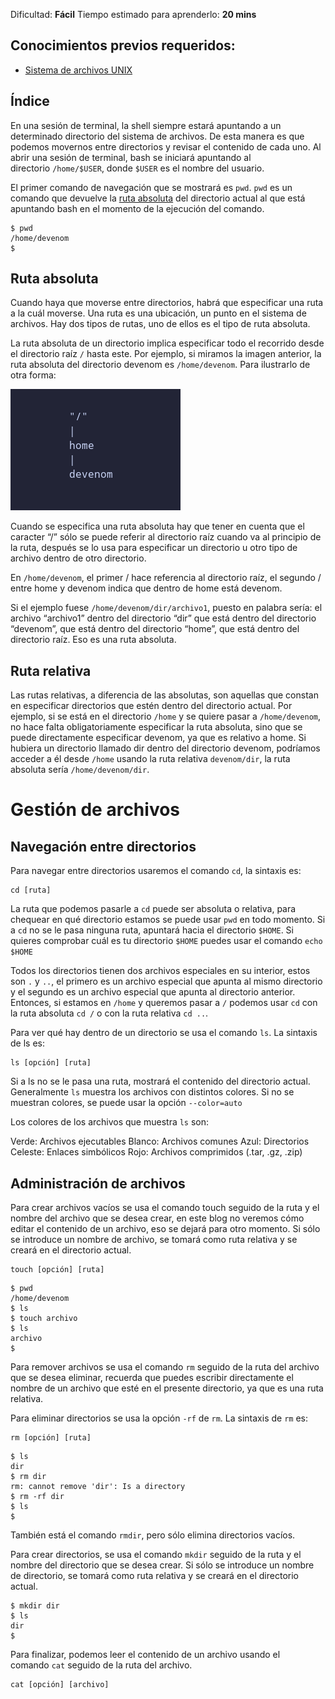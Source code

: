 Dificultad: **Fácil**
Tiempo estimado para aprenderlo: **20 mins**

## Conocimientos previos requeridos:

- [Sistema de archivos UNIX](sys2.html)

## Índice

En una sesión de terminal, la shell siempre estará apuntando a un determinado directorio del sistema de archivos. De esta manera es que podemos movernos entre directorios y revisar el contenido de cada uno. Al abrir una sesión de terminal, bash se iniciará apuntando al directorio `/home/$USER`, donde `$USER` es el nombre del usuario.

El primer comando de navegación que se mostrará es `pwd`. `pwd` es un comando que devuelve la [ruta absoluta](#ruta-absoluta) del directorio actual al que está apuntando bash en el momento de la ejecución del comando.

```
$ pwd
/home/devenom
$
```

## Ruta absoluta

Cuando haya que moverse entre directorios, habrá que especificar una ruta a la cuál moverse. Una ruta es una ubicación, un punto en el sistema de archivos. Hay dos tipos de rutas, uno de ellos es el tipo de ruta absoluta.

La ruta absoluta de un directorio implica especificar todo el recorrido desde el directorio raíz `/` hasta este. Por ejemplo, si miramos la imagen anterior, la ruta absoluta del directorio devenom es `/home/devenom`. Para ilustrarlo de otra forma:

![img](media/term2_1.png)

Cuando se especifica una ruta absoluta hay que tener en cuenta que el caracter “/” sólo se puede referir al directorio raíz cuando va al principio de la ruta, después se lo usa para especificar un directorio u otro tipo de archivo dentro de otro directorio.

En `/home/devenom`, el primer / hace referencia al directorio raíz, el segundo / entre home y devenom indica que dentro de home está devenom.

Si el ejemplo fuese `/home/devenom/dir/archivo1`, puesto en palabra sería: el archivo “archivo1” dentro del directorio “dir” que está dentro del directorio “devenom”, que está dentro del directorio “home”, que está dentro del directorio raíz. Eso es una ruta absoluta.

## Ruta relativa

Las rutas relativas, a diferencia de las absolutas, son aquellas que constan en especificar directorios que estén dentro del directorio actual. Por ejemplo, si se está en el directorio `/home` y se quiere pasar a `/home/devenom`, no hace falta obligatoriamente especificar la ruta absoluta, sino que se puede directamente especificar devenom, ya que es relativo a home. Si hubiera un directorio llamado dir dentro del directorio devenom, podríamos acceder a él desde `/home` usando la ruta relativa `devenom/dir`, la ruta absoluta sería `/home/devenom/dir`.

# Gestión de archivos

## Navegación entre directorios

Para navegar entre directorios usaremos el comando `cd`, la sintaxis es:

```
cd [ruta]
```

La ruta que podemos pasarle a `cd` puede ser absoluta o relativa, para chequear en qué directorio estamos se puede usar `pwd` en todo momento. Si a `cd` no se le pasa ninguna ruta, apuntará hacia el directorio `$HOME`. Si quieres comprobar cuál es tu directorio `$HOME` puedes usar el comando `echo $HOME`

Todos los directorios tienen dos archivos especiales en su interior, estos son `.` y `..`, el primero es un archivo especial que apunta al mismo directorio y el segundo es un archivo especial que apunta al directorio anterior. Entonces, si estamos en `/home` y queremos pasar a `/` podemos usar `cd` con la ruta absoluta `cd /` o con la ruta relativa `cd ..`.

Para ver qué hay dentro de un directorio se usa el comando `ls`. La sintaxis de ls es:

```
ls [opción] [ruta]
```

Si a ls no se le pasa una ruta, mostrará el contenido del directorio actual. Generalmente `ls` muestra los archivos con distintos colores. Si no se muestran colores, se puede usar la opción `--color=auto`

Los colores de los archivos que muestra `ls` son:

Verde: Archivos ejecutables Blanco: Archivos comunes Azul: Directorios Celeste: Enlaces simbólicos Rojo: Archivos comprimidos (.tar, .gz, .zip)

## Administración de archivos

Para crear archivos vacíos se usa el comando touch seguido de la ruta y el nombre del archivo que se desea crear, en este blog no veremos cómo editar el contenido de un archivo, eso se dejará para otro momento. Si sólo se introduce un nombre de archivo, se tomará como ruta relativa y se creará en el directorio actual.

```
touch [opción] [ruta]
```

```
$ pwd
/home/devenom
$ ls
$ touch archivo
$ ls
archivo
$
```

Para remover archivos se usa el comando `rm` seguido de la ruta del archivo que se desea eliminar, recuerda que puedes escribir directamente el nombre de un archivo que esté en el presente directorio, ya que es una ruta relativa.

Para eliminar directorios se usa la opción `-rf` de `rm`. La sintaxis de `rm` es:

```
rm [opción] [ruta]
```

```
$ ls
dir
$ rm dir
rm: cannot remove 'dir': Is a directory
$ rm -rf dir
$ ls
$
```

También está el comando `rmdir`, pero sólo elimina directorios vacíos.

Para crear directorios, se usa el comando `mkdir` seguido de la ruta y el nombre del directorio que se desea crear. Si sólo se introduce un nombre de directorio, se tomará como ruta relativa y se creará en el directorio actual.

```
$ mkdir dir
$ ls
dir
$
```

Para finalizar, podemos leer el contenido de un archivo usando el comando `cat` seguido de la ruta del archivo.

```
cat [opción] [archivo]
```
